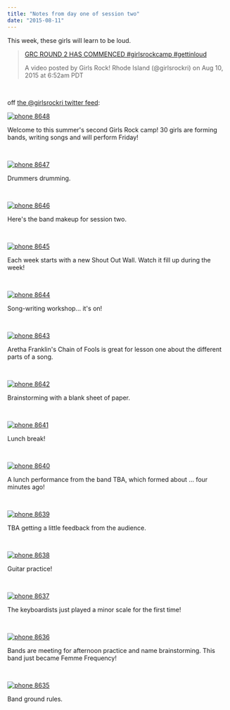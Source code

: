 ```yaml
---
title: "Notes from day one of session two"
date: "2015-08-11"
---
```


This week, these girls will learn to be loud.

> [GRC ROUND 2 HAS COMMENCED #girlsrockcamp #gettinloud](https://instagram.com/p/6NIeiQivf9/)
> 
> A video posted by Girls Rock! Rhode Island (@girlsrockri) on Aug 10, 2015 at 6:52am PDT

<script src="//platform.instagram.com/en_US/embeds.js" async defer="defer"></script>

 

off [the @girlsrockri twitter feed](http://twitter.com/girlsrockri):

[![phone 8648](/uploads/blogpost/phone-86481.jpg)](http://girlsrockri.org/wp-content/uploads/2015/08/phone-86481.jpg)

Welcome to this summer's second Girls Rock camp! 30 girls are forming bands, writing songs and will perform Friday!

 

[![phone 8647](/uploads/blogpost/phone-86471.jpg)](http://girlsrockri.org/wp-content/uploads/2015/08/phone-86471.jpg)

Drummers drumming.

 

[![phone 8646](/uploads/blogpost/phone-86461.jpg)](http://girlsrockri.org/wp-content/uploads/2015/08/phone-86461.jpg)

Here's the band makeup for session two.

 

[![phone 8645](/uploads/blogpost/phone-86451.jpg)](http://girlsrockri.org/wp-content/uploads/2015/08/phone-86451.jpg)

Each week starts with a new Shout Out Wall. Watch it fill up during the week!

 

[![phone 8644](/uploads/blogpost/phone-86441.jpg)](http://girlsrockri.org/wp-content/uploads/2015/08/phone-86441.jpg)

Song-writing workshop... it's on!

 

[![phone 8643](/uploads/blogpost/phone-86431.jpg)](http://girlsrockri.org/wp-content/uploads/2015/08/phone-86431.jpg)

Aretha Franklin's Chain of Fools is great for lesson one about the different parts of a song.

 

[![phone 8642](/uploads/blogpost/phone-86421.jpg)](http://girlsrockri.org/wp-content/uploads/2015/08/phone-86421.jpg)

Brainstorming with a blank sheet of paper.

 

[![phone 8641](/uploads/blogpost/phone-86411.jpg)](http://girlsrockri.org/wp-content/uploads/2015/08/phone-86411.jpg)

Lunch break!

 

[![phone 8640](/uploads/blogpost/phone-86401.jpg)](http://girlsrockri.org/wp-content/uploads/2015/08/phone-86401.jpg)

A lunch performance from the band TBA, which formed about ... four minutes ago!

 

[![phone 8639](/uploads/blogpost/phone-8639.jpg)](http://girlsrockri.org/wp-content/uploads/2015/08/phone-8639.jpg)

TBA getting a little feedback from the audience.

 

[![phone 8638](/uploads/blogpost/phone-8638.jpg)](http://girlsrockri.org/wp-content/uploads/2015/08/phone-8638.jpg)

Guitar practice!

 

[![phone 8637](/uploads/blogpost/phone-8637.jpg)](http://girlsrockri.org/wp-content/uploads/2015/08/phone-8637.jpg)

The keyboardists just played a minor scale for the first time!

 

[![phone 8636](/uploads/blogpost/phone-8636.jpg)](http://girlsrockri.org/wp-content/uploads/2015/08/phone-8636.jpg)

Bands are meeting for afternoon practice and name brainstorming. This band just became Femme Frequency!

 

[![phone 8635](/uploads/blogpost/phone-8635.jpg)](http://girlsrockri.org/wp-content/uploads/2015/08/phone-8635.jpg)

Band ground rules.
